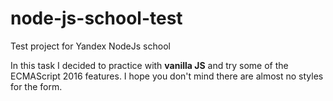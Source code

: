 # node-js-school-test
Test project for Yandex NodeJs school

In this task I decided to practice with **vanilla JS** and try some of the ECMAScript 2016 features.
I hope you don't mind there are almost no styles for the form.
